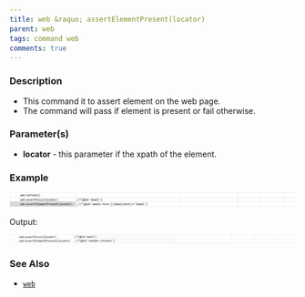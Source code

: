 ```yaml
---
title: web &raquo; assertElementPresent(locator)
parent: web
tags: command web
comments: true
---
```


### Description

*   This command it to assert element on the web page.
*   The command will pass if element  is present or fail otherwise.

### Parameter(s)

- **locator** - this parameter if the xpath of the element.

### Example

![](image/assertElementPresent_01.png)

Output:

![](image/assertElementPresent_02.png)

### See Also

*    [`web`](index.html)